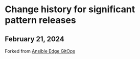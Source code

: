 # Change history for significant pattern releases

## February 21, 2024

Forked from [Ansible Edge GitOps](https://github.com/validatedpatterns/ansible-edge-gitops)
